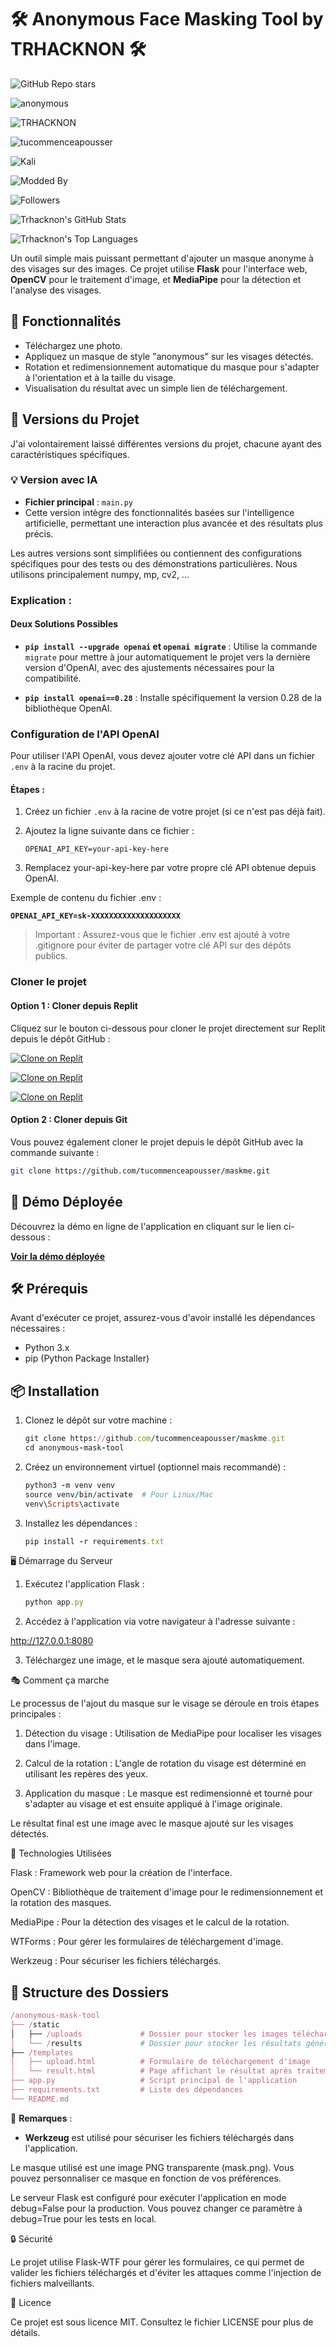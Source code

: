 # 🛠️ **Anonymous Face Masking Tool by TRHACKNON** 🛠️

![GitHub Repo stars](https://img.shields.io/github/stars/tucommenceapousser/maskme?style=for-the-badge&logo=github)

 
![anonymous](https://img.shields.io/badge/anonymous-000000?style=for-the-badge&logo=ghost&logoColor=FF0000)

![TRHACKNON](https://img.shields.io/badge/TRHACKNON-000000?style=for-the-badge&logo=three.js&logoColor=FF0000)

![tucommenceapousser](https://img.shields.io/badge/tucommenceapousser-000000?style=for-the-badge&logo=github&logoColor=FF0000)


![Kali](https://img.shields.io/badge/Kali-000000?style=for-the-badge&logo=kalilinux&logoColor=FF0000)

![Modded By](https://img.shields.io/badge/Modded%20by-Trhacknon-ff69b4?style=for-the-badge&logo=github)

![Followers](https://img.shields.io/github/followers/tucommenceapousser?style=for-the-badge&color=ff0000)

![Trhacknon's GitHub Stats](https://github-readme-stats.vercel.app/api?username=tucommenceapousser&show_icons=true&count_private=true&hide=prs&theme=tokyonight&bg_color=000000&title_color=ff0000&text_color=ff0000&layout=compact&border_color=0099ff)

![Trhacknon's Top Languages](https://github-readme-stats.vercel.app/api/top-langs/?username=tucommenceapousser&layout=compact&theme=highcontrast&border_color=1b03a3)

Un outil simple mais puissant permettant d'ajouter un masque anonyme à des visages sur des images. Ce projet utilise **Flask** pour l'interface web, **OpenCV** pour le traitement d'image, et **MediaPipe** pour la détection et l'analyse des visages.

## 🚀 **Fonctionnalités**

- Téléchargez une photo.
- Appliquez un masque de style "anonymous" sur les visages détectés.
- Rotation et redimensionnement automatique du masque pour s'adapter à l'orientation et à la taille du visage.
- Visualisation du résultat avec un simple lien de téléchargement.

## 📝 **Versions du Projet**

J'ai volontairement laissé différentes versions du projet, chacune ayant des caractéristiques spécifiques. 

### 💡 **Version avec IA**
- **Fichier principal** : `main.py`
- Cette version intègre des fonctionnalités basées sur l'intelligence artificielle, permettant une interaction plus avancée et des résultats plus précis. 

Les autres versions sont simplifiées ou contiennent des configurations spécifiques pour des tests ou des démonstrations particulières.
Nous utilisons principalement numpy, mp, cv2, ...

### Explication :
#### Deux Solutions Possibles

- **`pip install --upgrade openai` et `openai migrate`** : Utilise la commande `migrate` pour mettre à jour automatiquement le projet vers la dernière version d'OpenAI, avec des ajustements nécessaires pour la compatibilité.

- **`pip install openai==0.28`** : Installe spécifiquement la version 0.28 de la bibliothèque OpenAI.

### Configuration de l'API OpenAI

Pour utiliser l'API OpenAI, vous devez ajouter votre clé API dans un fichier `.env` à la racine du projet.

#### Étapes :

1. Créez un fichier `.env` à la racine de votre projet (si ce n'est pas déjà fait).
2. Ajoutez la ligne suivante dans ce fichier :

   ```dotenv
   OPENAI_API_KEY=your-api-key-here
   ```
3. Remplacez your-api-key-here par votre propre clé API obtenue depuis OpenAI.



Exemple de contenu du fichier .env :

**`OPENAI_API_KEY=sk-XXXXXXXXXXXXXXXXXXXX`**

> Important : Assurez-vous que le fichier .env est ajouté à votre .gitignore pour éviter de partager votre clé API sur des dépôts publics.



### Cloner le projet

#### Option 1 : Cloner depuis Replit

Cliquez sur le bouton ci-dessous pour cloner le projet directement sur Replit depuis le dépôt GitHub :

[![Clone on Replit](trutmp.svg)](https://replit.com/github/tucommenceapousser/maskme)

[![Clone on Replit](https://img.shields.io/badge/Clone%20on%20Replit-000000?style=for-the-badge&logo=data:image/svg+xml;base64,PHNhbWwgeG1sbnM9Imh0dHA6Ly93d3cudzMub3JnLzIwMDAvc3ZnIiB4bWxuczpjYz0iaHR0cDovL3d3dy5zdmctaG9zdC5jb20vY3NzMiIgdmVyc2lvbj0iMS4xIiBpZD0ic3ZnMjAwMCIgdmlld0JveD0iMCAwIDEyNyA2MCIgd2lkdGg9IjEyNyIgaGVpZ2h0PSI2MCI+PGcgdHJhbnNmb3JtPSJzY2FsZSgxLjUwKSByb3RhdGUoMzApIiBmaWxsPSIjMDBGZjAwIj48Y2lyY2xlIGN4PSIxNiIgY3k9IjE2IiByPSIxNiIvPjwvZz48L3NhbWw+)](https://replit.com/github/tucommenceapousser/maskme)

[![Clone on Replit](https://replit.com/badge/github/tucommenceapousser/maskme)](https://replit.com/github/tucommenceapousser/maskme)

#### Option 2 : Cloner depuis Git

Vous pouvez également cloner le projet depuis le dépôt GitHub avec la commande suivante :

   ```bash
   git clone https://github.com/tucommenceapousser/maskme.git
   ```


## 🚀 **Démo Déployée**

Découvrez la démo en ligne de l'application en cliquant sur le lien ci-dessous :

[**Voir la démo déployée**](https://maskme-trkn.replit.app/)

## 🛠️ **Prérequis**

Avant d'exécuter ce projet, assurez-vous d'avoir installé les dépendances nécessaires :

- Python 3.x
- pip (Python Package Installer)

## 📦 **Installation**

1. Clonez le dépôt sur votre machine :

   ```ruby
   git clone https://github.com/tucommenceapousser/maskme.git
   cd anonymous-mask-tool
   ```

2. Créez un environnement virtuel (optionnel mais recommandé) :

   ```ruby
   python3 -m venv venv
   source venv/bin/activate  # Pour Linux/Mac
   venv\Scripts\activate
   ```

3. Installez les dépendances :

   ```ruby
   pip install -r requirements.txt
   ```


🖥️ Démarrage du Serveur

1. Exécutez l'application Flask :

   ```ruby
   python app.py
   ```

2. Accédez à l'application via votre navigateur à l'adresse suivante :

http://127.0.0.1:8080


3. Téléchargez une image, et le masque sera ajouté automatiquement.



🎭 Comment ça marche

Le processus de l'ajout du masque sur le visage se déroule en trois étapes principales :

1. Détection du visage : Utilisation de MediaPipe pour localiser les visages dans l'image.


2. Calcul de la rotation : L'angle de rotation du visage est déterminé en utilisant les repères des yeux.


3. Application du masque : Le masque est redimensionné et tourné pour s'adapter au visage et est ensuite appliqué à l'image originale.



Le résultat final est une image avec le masque ajouté sur les visages détectés.

🔧 Technologies Utilisées

Flask : Framework web pour la création de l'interface.

OpenCV : Bibliothèque de traitement d'image pour le redimensionnement et la rotation des masques.

MediaPipe : Pour la détection des visages et le calcul de la rotation.

WTForms : Pour gérer les formulaires de téléchargement d'image.

Werkzeug : Pour sécuriser les fichiers téléchargés.


## 📁 **Structure des Dossiers**

   ```ruby
/anonymous-mask-tool
├── /static
│   ├── /uploads             # Dossier pour stocker les images téléchargées
│   └── /results             # Dossier pour stocker les résultats générés
├── /templates
│   ├── upload.html          # Formulaire de téléchargement d'image
│   └── result.html          # Page affichant le résultat après traitement
├── app.py                   # Script principal de l'application
├── requirements.txt         # Liste des dépendances
└── README.md
   ```

📌 **Remarques** :  
- **Werkzeug** est utilisé pour sécuriser les fichiers téléchargés dans l'application.


Le masque utilisé est une image PNG transparente (mask.png). Vous pouvez personnaliser ce masque en fonction de vos préférences.

Le serveur Flask est configuré pour exécuter l'application en mode debug=False pour la production. Vous pouvez changer ce paramètre à debug=True pour les tests en local.


🔒 Sécurité

Le projet utilise Flask-WTF pour gérer les formulaires, ce qui permet de valider les fichiers téléchargés et d'éviter les attaques comme l'injection de fichiers malveillants.

📄 Licence

Ce projet est sous licence MIT. Consultez le fichier LICENSE pour plus de détails.
